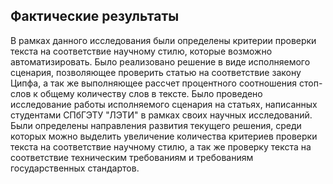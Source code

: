 ﻿## Фактические результаты

В рамках данного исследования были определены критерии проверки текста на соответствие научному стилю, которые возможно автоматизировать. Было реализовано решение в виде исполняемого сценария, позволяющее проверить статью на соответствие закону Ципфа, а так же выполняющее рассчет процентного соотношения стоп-слов к общему количеству слов в тексте. 
Было проведено исследование работы исполняемого сценария на статьях, написанных студентами СПбГЭТУ "ЛЭТИ" в рамках своих научных исследований.
Были определены направления развития текущего решения, среди которых можно выделить увеличение количества критериев проверки текста на соответствие научному стилю, а так же проверку текста на соответствие техническим требованиям и требованиям государственных стандартов.
